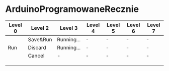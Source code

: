# ArduinoProgramowaneRecznie
<table>
    <thead>
        <tr>
            <th>Level 0</th>
            <th>Level 2</th>
            <th>Level 3</th>
            <th>Level 4</th>
            <th>Level 5</th>
            <th>Level 6</th>
            <th>Level 7</th>
        </tr>
    </thead>
    <tbody>
        <tr>
            <td rowspan=3>Run</td>
            <td>Save&Run</td>
            <td>Running...</td>
            <td>-</td>
            <td>-</td>
            <td>-</td>
            <td>-</td>
        </tr>
        <tr>
            <td>Discard</td>
            <td>Running...</td>
            <td>-</td>
            <td>-</td>
            <td>-</td>
            <td>-</td>
        </tr>
        <tr>
            <td>Cancel</td>
            <td>-</td>
            <td>-</td>
            <td>-</td>
            <td>-</td>
            <td>-</td>
        </tr>
        <tr>
            <td></td>
            <td></td>
            <td></td>
            <td></td>
            <td></td>
            <td></td>
            <td></td>
        </tr>
        <tr>
            <td></td>
            <td></td>
            <td></td>
            <td></td>
            <td></td>
            <td></td>
            <td></td>
        </tr>
        <tr>
            <td></td>
            <td></td>
            <td></td>
            <td></td>
            <td></td>
            <td></td>
            <td></td>
        </tr>
    </tbody>
</table>
